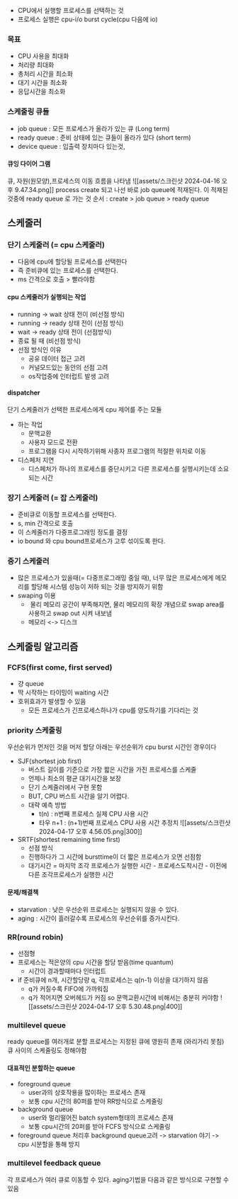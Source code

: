 
- CPU에서 실행할 프로세스를 선택하는 것
- 프로세스 실행은 cpu-i/o burst cycle(cpu 다음에 io)
### 목표
- CPU 사용을 최대화
- 처리량 최대화
- 총처리 시간을 최소화
- 대기 시간을 최소화
- 응답시간을 최소화
### 스케줄링 큐들
- job queue : 모든 프로세스가 올라가 있는 큐 (Long term)
- ready queue : 준비 상태에 있는 큐들이 올라가 있다 (short term)
- device queue : 입출력 장치마다 있는것,
#### 큐잉 다이어 그램
큐, 자원(원모양),프로세스의 이동 흐름을 나타냄
![[assets/스크린샷 2024-04-16 오후 9.47.34.png]]
process create 되고 나선 바로 job queue에 적재된다.
이 적재된것중에 ready queue 로 가는 것
순서 : create > job queue > ready queue

## 스케줄러
### 단기 스케줄러 (= cpu 스케줄러) 
- 다음에 cpu에 할당될 프로세스를 선택한다
- 즉 준비큐에 있는 프로세스를 선택한다.
- ms 간격으로 호출 > 빨라야함

#### cpu 스케줄러가 실행되는 작업
- running -> wait 상태 전이 (비선점 방식)
- running -> ready 상태 전이 (선점 방식)
- wait -> ready 상태 전이 (선점방식)
- 종료 될 때 (비선점 방식)
- 선점 방식인 이유
	- 공유 데이터 접근 고려
	- 커널모드있는 동안의 선점 고려
	- os작업중에 인터럽트 발생 고려

#### dispatcher
단기 스케줄러가 선택한 프로세스에게 cpu 제어를 주는 모듈
- 하는 작업
	- 문맥교환
	- 사용자 모드로 전환
	- 프로그램을 다시 시작하기위해 사종자 프로그램의 적절한 위치로 이동
- 디스페처 지연
	- 디스페처가 하나의 프로세스를 중단시키고 다른 프로세스를 실행시키는데 소요되는 시간


### 장기 스케줄러 (= 잡 스케줄러)
- 준비큐로 이동할 프로세스를 선택한다.
- s, min 간격으로 호출
- 이 스케줄러가 다중프로그래밍 정도를 결정
- io bound 와 cpu bound프로세스가 고루 섞이도록 한다.
### 중기 스케줄러
- 많은 프로세스가 있을때(= 다중프로그래밍 중일 때), 너무 많은 프로세스에게 메모리를 할당해 시스템 성능이 저하 되는 것을 방지하기 위함
- swaping 이용
	-  물리 메모리 공간이 부족해지면, 물리 메모리의 확장 개념으로 swap area를 사용하고 swap out 시켜 내보냄
	- 메모리 <-> 디스크

## 스케줄링 알고리즘
### FCFS(first come, first served)
- 걍 queue
- 딱 시작하는 타이밍이 waiting 시간
- 호위효과가 발생할 수 있음
	- 모든 프로세스가 긴프로세스하나가 cpu를 양도하기를 기다리는 것
### priority 스케줄링
우선순위가 먼저인 것을 머저 할당
아래는 우선순위가 cpu burst 시간인 경우이다
- SJF(shortest job first)
	- 버스트 길이를 기준으로 가장 짧은 시간을 가진 프로세스를 스케줄
	- 언제나 최소의 평균 대기시간을 보장
	- 단기 스케줄러에서 구현 못함
	- BUT, CPU 버스트 시간을 알기 어렵다.
	- 대략 예측 방법
		- t(n) : n번째 프로세스 실제 CPU 사용 시간
		- 타우 n+1 : (n+1)번째 프로세스 CPU 사용 시간 추정치
  ![[assets/스크린샷 2024-04-17 오후 4.56.05.png|300]]
- SRTF(shortest remaining time first)
	- 선점 방식
	- 진행하다가 그 시간에 bursttime이 더 짧은 프로세스가 오면 선점함
	- 대기시간 = 마지막 조각 프로세스가 실행한 시간 - 프로세스도착시간 - 이전에 다른 조각프로세스가 실행한 시간
#### 문제/해결책
- starvation : 낮은 우선순위 프로세스는 실행되지 않을 수 있다.
- aging : 시간이 흘러갈수록 프로세스의 우선순위를 증가시킨다.
### RR(round robin)
- 선점형
- 프로세스는 적은양의 cpu 시간을 할당 받음(time quantum)
	- 시간이 경과할때마다 인터럽트
- if 준비큐에 n개, 시간할당량 q, 각프로세스는 q(n-1) 이상을 대기하지 않음
	- q가 커질수록 FIFO에 가까워짐
	- q가 적어지면 오버헤드가 커짐 so 문맥교환시간에 비해서는 충분히 커야함
![[assets/스크린샷 2024-04-17 오후 5.30.48.png|400]]

### multilevel queue
ready queue를  여러개로 분할
프로세스는 지정된 큐에 영원히 존재 (와리가리 못침)
큐 사이의 스케줄링도 정해야함

#### 대표적인 분할하는 queue
- foreground queue
	- user과의 상호작용을 많이하는 프로세스 존재
	- 보통 cpu 시간의 80퍼를 받아 RR방식으로 스케줄링
- background queue
	- user와 멀리떨어진 batch system형태의 프로세스 존재
	- 보통 cpu시간의 20퍼를 받아 FCFS 방식으로 스케줄링
- foreground queue 처리후 background queue고려 
  -> starvation 야기 -> cpu 시분할을 통해 방지
### multilevel feedback queue
각 프로세스가 여러 큐로 이동할 수 있다.
aging기법을 다음과 같은 방식으로 구현할 수 있음